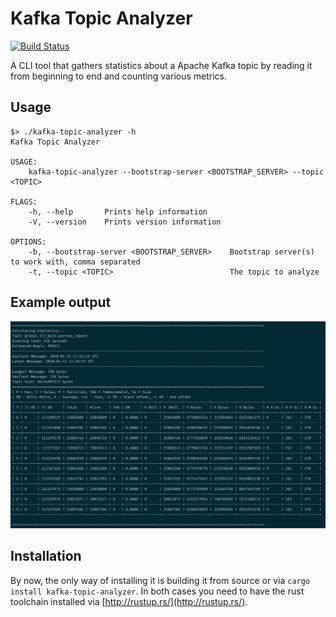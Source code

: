 # Kafka Topic Analyzer

[![Build Status](https://travis-ci.org/xenji/kafka-topic-analyzer.svg?branch=master)](https://travis-ci.org/xenji/kafka-topic-analyzer)

A CLI tool that gathers statistics about a Apache Kafka topic by reading
it from beginning to end and counting various metrics.

## Usage
    $> ./kafka-topic-analyzer -h
    Kafka Topic Analyzer

    USAGE:
        kafka-topic-analyzer --bootstrap-server <BOOTSTRAP_SERVER> --topic <TOPIC>

    FLAGS:
        -h, --help       Prints help information
        -V, --version    Prints version information

    OPTIONS:
        -b, --bootstrap-server <BOOTSTRAP_SERVER>    Bootstrap server(s) to work with, comma separated
        -t, --topic <TOPIC>                          The topic to analyze

## Example output
![Screenshot from a terminal that shows an example of the output](demo_output.png "Shows a sample output of the tool")

## Installation

By now, the only way of installing it is building it from source or
via `cargo install kafka-topic-analyzer`. In both cases you need to
have the rust toolchain installed via [http://rustup.rs/](http://rustup.rs/).
